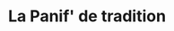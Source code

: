 ---
title: "La Panif' de tradition"
url: /vitry-en-charollais/la-panif-de-tradition/
shop: Bäckerei
---